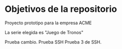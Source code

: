 # Objetivos de la repositorio

Proyecto prototipo para la empresa ACME

La serie elegida es "Juego de Tronos"

Prueba cambio. Prueba SSH
Prueba 3 de SSH.


